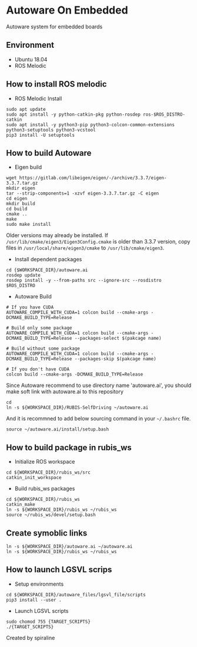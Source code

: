 # Autoware On Embedded
Autoware system for embedded boards

## Environment

- Ubuntu 18.04
- ROS Melodic

## How to install ROS melodic
* ROS Melodic Install
```
sudo apt update
sudo apt install -y python-catkin-pkg python-rosdep ros-$ROS_DISTRO-catkin
sudo apt install -y python3-pip python3-colcon-common-extensions python3-setuptools python3-vcstool
pip3 install -U setuptools
```

## How to build Autoware

* Eigen build
```
wget https://gitlab.com/libeigen/eigen/-/archive/3.3.7/eigen-3.3.7.tar.gz
mkdir eigen
tar --strip-components=1 -xzvf eigen-3.3.7.tar.gz -C eigen
cd eigen
mkdir build
cd build
cmake ..
make
sudo make install
```

Older versions may already be installed. If `/usr/lib/cmake/eigen3/Eigen3Config.cmake` is older than 3.3.7 version, copy files in `/usr/local/share/eigen3/cmake` to `/usr/lib/cmake/eigen3`.

* Install dependent packages
```
cd {$WORKSPACE_DIR}/autoware.ai
rosdep update
rosdep install -y --from-paths src --ignore-src --rosdistro $ROS_DISTRO
```

* Autoware Build
```
# If you have CUDA
AUTOWARE_COMPILE_WITH_CUDA=1 colcon build --cmake-args -DCMAKE_BUILD_TYPE=Release

# Build only some package
AUTOWARE_COMPILE_WITH_CUDA=1 colcon build --cmake-args -DCMAKE_BUILD_TYPE=Release --packages-select $(pakcage name)

# Build without some package
AUTOWARE_COMPILE_WITH_CUDA=1 colcon build --cmake-args -DCMAKE_BUILD_TYPE=Release --packages-skip $(pakcage name)

# If you don't have CUDA
colcon build --cmake-args -DCMAKE_BUILD_TYPE=Release
```

Since Autoware recommend to use directory name 'autoware.ai', you should make soft link with autoware.ai to this repository
```
cd
ln -s ${WORKSPACE_DIR}/RUBIS-SelfDriving ~/autoware.ai
```

And it is recommned to add below sourcing command in your `~/.bashrc` file.
```
source ~/autoware.ai/install/setup.bash
```

## How to build package in rubis_ws

* Initialize ROS workspace
```
cd ${WORKSPACE_DIR}/rubis_ws/src
catkin_init_workspace
```

* Build rubis_ws packages
```
cd ${WORKSPACE_DIR}/rubis_ws
catkin_make
ln -s ${WORKSPACE_DIR}/rubis_ws ~/rubis_ws
source ~/rubis_ws/devel/setup.bash

```

## Create symoblic links
```
ln -s ${WORKSPACE_DIR}/autoware.ai ~/autoware.ai
ln -s ${WORKSPACE_DIR}/rubis_ws ~/rubis_ws
```

## How to launch LGSVL scrips
* Setup environments
```
cd ${WORKSPACE_DIR}/autoware_files/lgsvl_file/scripts
pip3 install --user .
```

* Launch LGSVL scripts
```
sudo chomod 755 {TARGET_SCRIPTS}
./{TARGET_SCRIPTS}
```

Created by spiraline
